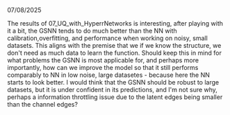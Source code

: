 
07/08/2025 

The results of 07_UQ_with_HyperrNetworks is interesting, after playing with it a bit, the GSNN tends to do much better than the NN with calibration,overfitting, and performance when working on noisy, small datasets. This aligns with the premise that we if we know the structure, we don't need as much data to learn the function. Should keep this in mind for what problems the GSNN is most applicable for, and perhaps more importantly, how can we improve the model so that it still performs comparably to NN in low noise, large datasetes - because here the NN starts to look  better. I would think that the GSNN should be robust to large datasets, but it is under confident in its predictions, and I'm not sure why, perhaps a information throttling issue due to the latent edges being smaller than the channel edges? 